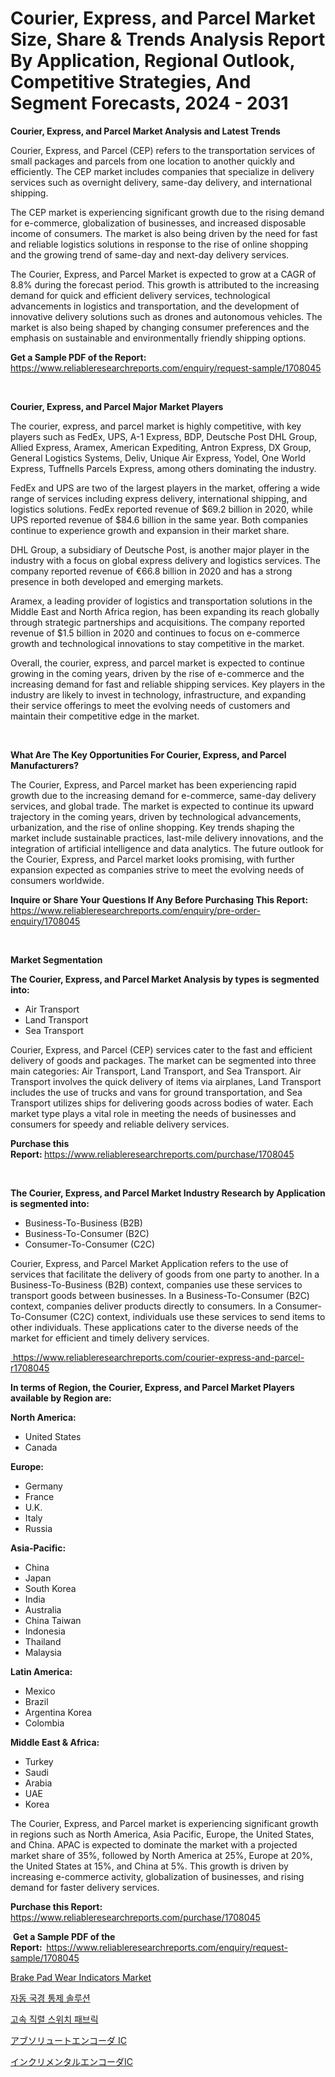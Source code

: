 <p><h1>Courier, Express, and Parcel Market Size, Share & Trends Analysis Report By Application, Regional Outlook, Competitive Strategies, And Segment Forecasts, 2024 - 2031</h1></p><p><strong>Courier, Express, and Parcel Market Analysis and Latest Trends</strong></p>
<p><p>Courier, Express, and Parcel (CEP) refers to the transportation services of small packages and parcels from one location to another quickly and efficiently. The CEP market includes companies that specialize in delivery services such as overnight delivery, same-day delivery, and international shipping.</p><p>The CEP market is experiencing significant growth due to the rising demand for e-commerce, globalization of businesses, and increased disposable income of consumers. The market is also being driven by the need for fast and reliable logistics solutions in response to the rise of online shopping and the growing trend of same-day and next-day delivery services.</p><p>The Courier, Express, and Parcel Market is expected to grow at a CAGR of 8.8% during the forecast period. This growth is attributed to the increasing demand for quick and efficient delivery services, technological advancements in logistics and transportation, and the development of innovative delivery solutions such as drones and autonomous vehicles. The market is also being shaped by changing consumer preferences and the emphasis on sustainable and environmentally friendly shipping options.</p></p>
<p><strong>Get a Sample PDF of the Report:&nbsp;</strong> <a href="https://www.reliableresearchreports.com/enquiry/request-sample/1708045">https://www.reliableresearchreports.com/enquiry/request-sample/1708045</a></p>
<p>&nbsp;</p>
<p><strong>Courier, Express, and Parcel Major Market Players</strong></p>
<p><p>The courier, express, and parcel market is highly competitive, with key players such as FedEx, UPS, A-1 Express, BDP, Deutsche Post DHL Group, Allied Express, Aramex, American Expediting, Antron Express, DX Group, General Logistics Systems, Deliv, Unique Air Express, Yodel, One World Express, Tuffnells Parcels Express, among others dominating the industry. </p><p>FedEx and UPS are two of the largest players in the market, offering a wide range of services including express delivery, international shipping, and logistics solutions. FedEx reported revenue of $69.2 billion in 2020, while UPS reported revenue of $84.6 billion in the same year. Both companies continue to experience growth and expansion in their market share.</p><p>DHL Group, a subsidiary of Deutsche Post, is another major player in the industry with a focus on global express delivery and logistics services. The company reported revenue of €66.8 billion in 2020 and has a strong presence in both developed and emerging markets.</p><p>Aramex, a leading provider of logistics and transportation solutions in the Middle East and North Africa region, has been expanding its reach globally through strategic partnerships and acquisitions. The company reported revenue of $1.5 billion in 2020 and continues to focus on e-commerce growth and technological innovations to stay competitive in the market.</p><p>Overall, the courier, express, and parcel market is expected to continue growing in the coming years, driven by the rise of e-commerce and the increasing demand for fast and reliable shipping services. Key players in the industry are likely to invest in technology, infrastructure, and expanding their service offerings to meet the evolving needs of customers and maintain their competitive edge in the market.</p></p>
<p>&nbsp;</p>
<p><strong>What Are The Key Opportunities For Courier, Express, and Parcel Manufacturers?</strong></p>
<p><p>The Courier, Express, and Parcel market has been experiencing rapid growth due to the increasing demand for e-commerce, same-day delivery services, and global trade. The market is expected to continue its upward trajectory in the coming years, driven by technological advancements, urbanization, and the rise of online shopping. Key trends shaping the market include sustainable practices, last-mile delivery innovations, and the integration of artificial intelligence and data analytics. The future outlook for the Courier, Express, and Parcel market looks promising, with further expansion expected as companies strive to meet the evolving needs of consumers worldwide.</p></p>
<p><strong>Inquire or Share Your Questions If Any Before Purchasing This Report:</strong> <a href="https://www.reliableresearchreports.com/enquiry/pre-order-enquiry/1708045">https://www.reliableresearchreports.com/enquiry/pre-order-enquiry/1708045</a></p>
<p>&nbsp;</p>
<p><strong>Market Segmentation</strong></p>
<p><strong>The Courier, Express, and Parcel Market Analysis by types is segmented into:</strong></p>
<p><ul><li>Air Transport</li><li>Land Transport</li><li>Sea Transport</li></ul></p>
<p><p>Courier, Express, and Parcel (CEP) services cater to the fast and efficient delivery of goods and packages. The market can be segmented into three main categories: Air Transport, Land Transport, and Sea Transport. Air Transport involves the quick delivery of items via airplanes, Land Transport includes the use of trucks and vans for ground transportation, and Sea Transport utilizes ships for delivering goods across bodies of water. Each market type plays a vital role in meeting the needs of businesses and consumers for speedy and reliable delivery services.</p></p>
<p><strong>Purchase this Report:&nbsp;</strong><a href="https://www.reliableresearchreports.com/purchase/1708045">https://www.reliableresearchreports.com/purchase/1708045</a></p>
<p>&nbsp;</p>
<p><strong>The Courier, Express, and Parcel Market Industry Research by Application is segmented into:</strong></p>
<p><ul><li>Business-To-Business (B2B)</li><li>Business-To-Consumer (B2C)</li><li>Consumer-To-Consumer (C2C)</li></ul></p>
<p><p>Courier, Express, and Parcel Market Application refers to the use of services that facilitate the delivery of goods from one party to another. In a Business-To-Business (B2B) context, companies use these services to transport goods between businesses. In a Business-To-Consumer (B2C) context, companies deliver products directly to consumers. In a Consumer-To-Consumer (C2C) context, individuals use these services to send items to other individuals. These applications cater to the diverse needs of the market for efficient and timely delivery services.</p></p>
<p><a href="https://www.reliableresearchreports.com/courier-express-and-parcel-r1708045">&nbsp;https://www.reliableresearchreports.com/courier-express-and-parcel-r1708045</a></p>
<p><strong>In terms of Region, the Courier, Express, and Parcel Market Players available by Region are:</strong></p>
<p>
    <p> <strong> North America: </strong>
        <ul>
            <li>United States</li>
            <li>Canada</li>
        </ul>
        </p> 
    <p> <strong> Europe: </strong>
        <ul>
            <li>Germany</li>
            <li>France</li>
            <li>U.K.</li>
            <li>Italy</li>
            <li>Russia</li>
        </ul>
        </p> 
    <p> <strong> Asia-Pacific: </strong>
        <ul>
            <li>China</li>
            <li>Japan</li>
            <li>South Korea</li>
            <li>India</li>
            <li>Australia</li>
            <li>China Taiwan</li>
            <li>Indonesia</li>
            <li>Thailand</li>
            <li>Malaysia</li>
        </ul>
        </p> 
    <p> <strong> Latin America: </strong>
        <ul>
            <li>Mexico</li>
            <li>Brazil</li>
            <li>Argentina Korea</li>
            <li>Colombia</li>
        </ul>
        </p> 
    <p> <strong> Middle East & Africa: </strong>
        <ul>
            <li>Turkey</li>
            <li>Saudi</li>
            <li>Arabia</li>
            <li>UAE</li>
            <li>Korea</li>
        </ul>
    </p>
    </p>
<p><p>The Courier, Express, and Parcel market is experiencing significant growth in regions such as North America, Asia Pacific, Europe, the United States, and China. APAC is expected to dominate the market with a projected market share of 35%, followed by North America at 25%, Europe at 20%, the United States at 15%, and China at 5%. This growth is driven by increasing e-commerce activity, globalization of businesses, and rising demand for faster delivery services.</p></p>
<p><strong>Purchase this Report: </strong><a href="https://www.reliableresearchreports.com/purchase/1708045">https://www.reliableresearchreports.com/purchase/1708045</a></p>
<p>&nbsp;<strong>Get a Sample PDF of the Report:&nbsp;&nbsp;</strong><a href="https://www.reliableresearchreports.com/enquiry/request-sample/1708045">https://www.reliableresearchreports.com/enquiry/request-sample/1708045</a></p>
<p><strong></strong></p>
<p><p><a href="https://github.com/dimitrishawkinswaynenp91rgz/Market-Research-Report-List-2/blob/main/brake-pad-wear-indicators-market.md">Brake Pad Wear Indicators Market</a></p><p><a href="https://github.com/bossladyaries0/Market-Research-Report-List-1/blob/main/359140597068.md">자동 국경 통제 솔루션</a></p><p><a href="https://github.com/puputanisa684/Market-Research-Report-List-1/blob/main/591325997067.md">고속 직렬 스위치 패브릭</a></p><p><a href="https://github.com/Sophiaard2003/Market-Research-Report-List-1/blob/main/4507063111448.md">アブソリュートエンコーダ IC</a></p><p><a href="https://github.com/hilmi-2a/Market-Research-Report-List-1/blob/main/9791625111447.md">インクリメンタルエンコーダIC</a></p></p>